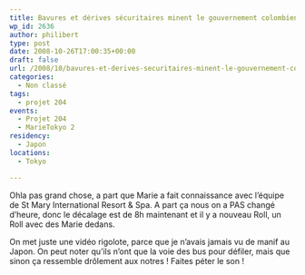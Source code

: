 ```yaml
---
title: Bavures et dérives sécuritaires minent le gouvernement colombien
wp_id: 2636
author: philibert
type: post
date: 2008-10-26T17:00:35+00:00
draft: false
url: /2008/10/bavures-et-derives-securitaires-minent-le-gouvernement-colombien/
categories:
  - Non classé
tags:
  - projet 204
events:
  - Projet 204
  - MarieTokyo 2
residency:
  - Japon
locations:
  - Tokyo

---
```

Ohla pas grand chose, a part que Marie a fait connaissance avec l&rsquo;équipe de St Mary International Resort & Spa. A part ça nous on a PAS changé d&rsquo;heure, donc le décalage est de 8h maintenant et il y a nouveau Roll, un Roll avec des Marie dedans.

On met juste une vidéo rigolote, parce que je n&rsquo;avais jamais vu de manif au Japon. On peut noter qu&rsquo;ils n&rsquo;ont que la voie des bus pour défiler, mais que sinon ça ressemble drôlement aux notres ! Faites péter le son !